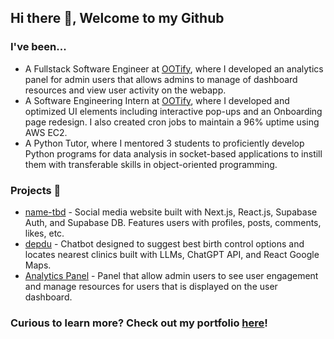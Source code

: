 ## Hi there 👋, Welcome to my Github

### I've been...
- A Fullstack Software Engineer at [OOTify](https://ootify.com/), where I developed an analytics panel for admin users that allows admins to manage of dashboard resources and view user activity on the webapp.
- A Software Engineering Intern at [OOTify](https://ootify.com/), where I developed and optimized UI elements including interactive pop-ups and an Onboarding page redesign. I also created cron jobs to maintain a 96% uptime using AWS EC2.
- A Python Tutor, where I mentored 3 students to proficiently develop Python programs for data analysis in socket-based applications to instill them with transferable skills in object-oriented programming.

### Projects 🧰
- [name-tbd](https://github.com/ayyta/nametbd) - Social media website built with Next.js, React.js, Supabase Auth, and Supabase DB. Features users with profiles, posts, comments, likes, etc.
- [depdu](https://github.com/josegonz115/depdu) - Chatbot designed to suggest best birth control options and locates nearest clinics built with LLMs, ChatGPT API, and React Google Maps.
- [Analytics Panel](https://amyong.me/projects/analytics-panel) - Panel that allow admin users to see user engagement and manage resources for users that is displayed on the user dashboard.

### Curious to learn more? Check out my portfolio [here](https://amyong.me/)!
